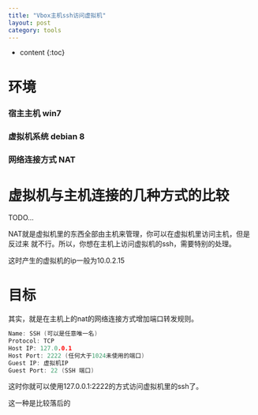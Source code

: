 ```yaml
---
title: "Vbox主机ssh访问虚拟机"
layout: post
category: tools 
---
```


* content
{:toc}

# 环境

### 宿主主机  win7
### 虚拟机系统 debian 8
### 网络连接方式 NAT

# 虚拟机与主机连接的几种方式的比较

TODO...

NAT就是虚拟机里的东西全部由主机来管理，你可以在虚拟机里访问主机，但是反过来
就不行。所以，你想在主机上访问虚拟机的ssh，需要特别的处理。

这时产生的虚拟机的ip一般为10.0.2.15

# 目标

其实，就是在主机上的nat的网络连接方式增加端口转发规则。

```c
Name: SSH (可以是任意唯一名)
Protocol: TCP
Host IP: 127.0.0.1
Host Port: 2222 (任何大于1024未使用的端口)
Guest IP: 虚拟机IP
Guest Port: 22 (SSH 端口)
```
这时你就可以使用127.0.0.1:2222的方式访问虚拟机里的ssh了。

这一种是比较落后的

